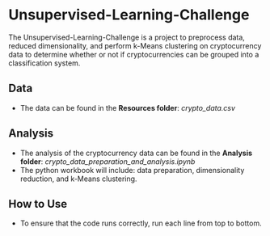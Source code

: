 # Unsupervised-Learning-Challenge
The Unsupervised-Learning-Challenge is a project to preprocess data, reduced dimensionality, and perform k-Means clustering on cryptocurrency data to determine whether or not if cryptocurrencies can be grouped into a classification system. 
## Data
* The data can be found in the **Resources folder**: *crypto_data.csv*
## Analysis
* The analysis of the cryptocurrency data can be found in the **Analysis folder**: *crypto_data_preparation_and_analysis.ipynb*
* The python workbook will include: data preparation, dimensionality reduction, and k-Means clustering.
## How to Use
* To ensure that the code runs correctly, run each line from top to bottom. 